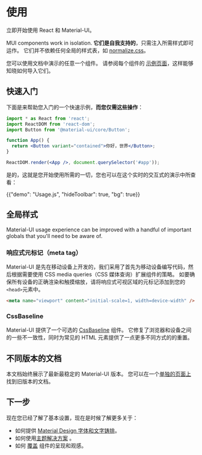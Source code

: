 # 使用

<p class="description">立即开始使用 React 和 Material-UI。</p>

MUI components work in isolation. **它们是自我支持的**，只需注入所需样式即可运作。 它们并不依赖任何全局的样式表，如 [normalize.css](https://github.com/necolas/normalize.css/)。

您可以使用文档中演示的任意一个组件。 请参阅每个组件的 [示例页面](/material/react-button/)，这样能够知晓如何导入它们。

## 快速入门

下面是来帮助您入门的一个快速示例，**而您仅需这些操作**：

```jsx
import * as React from 'react';
import ReactDOM from 'react-dom';
import Button from '@material-ui/core/Button';

function App() {
  return <Button variant="contained">你好，世界</Button>;
}

ReactDOM.render(<App />, document.querySelector('#app'));
```

是的，这就是您开始使用所需的一切，您也可以在这个实时的交互式的演示中所查看：

{{"demo": "Usage.js", "hideToolbar": true, "bg": true}}

## 全局样式

Material-UI usage experience can be improved with a handful of important globals that you'll need to be aware of.

### 响应式元标记（meta tag）

Material-UI 是先在移动设备上开发的，我们采用了首先为移动设备编写代码，然后根据需要使用 CSS media queries（CSS 媒体查询）扩展组件的策略。 如要确保所有设备的正确渲染和触摸缩放，请将响应式可视区域的元标记添加到您的`<head>`元素中。

```html
<meta name="viewport" content="initial-scale=1, width=device-width" />
```

### CssBaseline

Material-UI 提供了一个可选的 [CssBaseline](/material/react-css-baseline/) 组件。 它修复了浏览器和设备之间的一些不一致性，同时为常见的 HTML 元素提供了一点更多不同方式的的重置。

## 不同版本的文档

本文档始终展示了最新最稳定的 Material-UI 版本。 您可以在一个[单独的页面上](https://mui.com/versions/)找到旧版本的文档。

## 下一步

现在您已经了解了基本设置，现在是时候了解更多关于：

- 如何提供 [Material Design 字体和文字铸排](/material/react-typography/)。
- 如何使用[主题解决方案](/material/customization/theming/) 。
- 如何 [覆盖](/material/customization/how-to-customize/) 组件的呈现和观感。
